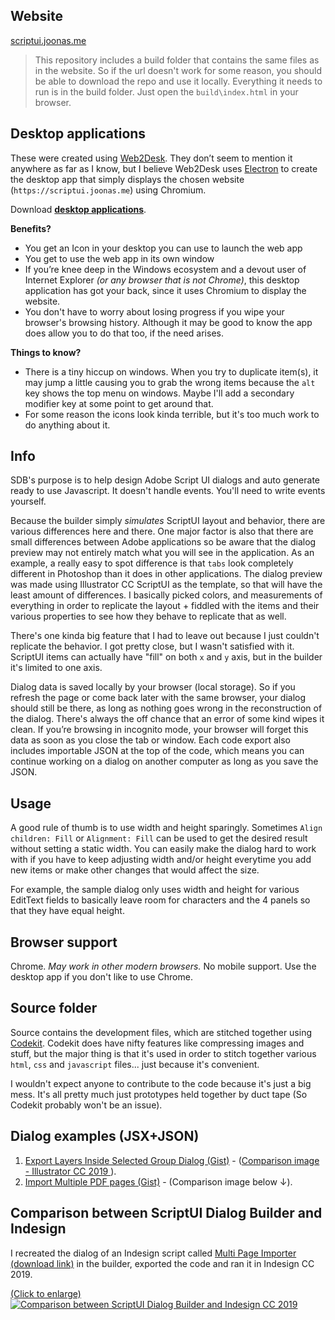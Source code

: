 
## Website

[scriptui.joonas.me](https://scriptui.joonas.me)

> This repository includes a build folder that contains the same files as in the website. So if the url doesn't work for some reason, you should be able to download the repo and use it locally. Everything it needs to run is in the build folder. Just open the `build\index.html` in your browser.

## Desktop applications

These were created using [Web2Desk](https://desktop.appmaker.xyz/). They don’t seem to mention it anywhere as far as I know, but I believe Web2Desk uses [Electron](https://electronjs.org/) to create the desktop app that simply displays the chosen website (`https://scriptui.joonas.me`) using Chromium.

Download [**desktop applications**](https://www.dropbox.com/sh/4wy71qv8e08deh1/AADJYT4BJRQQuJvVjl5CaYgUa?dl=0).

**Benefits?**

- You get an Icon in your desktop you can use to launch the web app
- You get to use the web app in its own window
- If you’re knee deep in the Windows ecosystem and a devout user of Internet Explorer _(or any browser that is not Chrome)_, this desktop application has got your back, since it uses Chromium to display the website.
- You don't have to worry about losing progress if you wipe your browser's browsing history. Although it may be good to know the app does allow you to do that too, if the need arises.

**Things to know?**

- There is a tiny hiccup on windows. When you try to duplicate item(s), it may jump a little causing you to grab the wrong items because the `alt` key shows the top menu on windows. Maybe I'll add a secondary modifier key at some point to get around that.
- For some reason the icons look kinda terrible, but it's too much work to do anything about it.

## Info

SDB's purpose is to help design Adobe Script UI dialogs and auto generate ready to use Javascript. It doesn't handle events. You'll need to write events yourself.

Because the builder simply _simulates_ ScriptUI layout and behavior, there are various differences here and there. One major factor is also that there are small differences between Adobe applications so be aware that the dialog preview may not entirely match what you will see in the application. As an example, a really easy to spot difference is that `tabs` look completely different in Photoshop than it does in other applications. The dialog preview was made using Illustrator CC ScriptUI as the template, so that will have the least amount of differences. I basically picked colors, and measurements of everything in order to replicate the layout + fiddled with the items and their various properties to see how they behave to replicate that as well. 

There's one kinda big feature that I had to leave out because I just couldn't replicate the behavior. I got pretty close, but I wasn't satisfied with it. ScriptUI items can actually have "fill" on both `x` and `y` axis, but in the builder it's limited to one axis.

Dialog data is saved locally by your browser (local storage). So if you refresh the page or come back later with the same browser, your dialog should still be there, as long as nothing goes wrong in the reconstruction of the dialog. There's always the off chance that an error of some kind wipes it clean. If you’re browsing in incognito mode, your browser will forget this data as soon as you close the tab or window. Each code export also includes importable JSON at the top of the code, which means you can continue working on a dialog on another computer as long as you save the JSON.

## Usage

A good rule of thumb is to use width and height sparingly. Sometimes `Align children: Fill` or `Alignment: Fill` can be used to get the desired result without setting a static width. You can easily make the dialog hard to work with if you have to keep adjusting width and/or height everytime you add new items or make other changes that would affect the size.

For example, the sample dialog only uses width and height for various EditText fields to basically leave room for characters and the 4 panels so that they have equal height.

## Browser support

Chrome. _May work in other modern browsers._ No mobile support. Use the desktop app if you don't like to use Chrome. 

## Source folder

Source contains the development files, which are stitched together using [Codekit](https://codekitapp.com/). Codekit does have nifty features like compressing images and stuff, but the major thing is that it's used in order to stitch together various `html`, `css` and `javascript` files... just because it's convenient.

I wouldn't expect anyone to contribute to the code because it's just a big mess. It's all pretty much just prototypes held together by duct tape (So Codekit probably won't be an issue).

## Dialog examples (JSX+JSON)

1. [Export Layers Inside Selected Group Dialog (Gist)](https://gist.github.com/joonaspaakko/29c8bc6321fdb76b8fd6daa32745724e) - ([Comparison image - Illustrator CC 2019 ](https://github.com/joonaspaakko/ScriptUI-Dialog-Builder-Joonas/blob/master/source/wiki-images/export-layers-inside-selected-group-dialog.png?raw=true)).
2. [Import Multiple PDF pages (Gist)](https://gist.github.com/joonaspaakko/3752836f282819949d5d0ab7268007dd) - (Comparison image below ↓).

## Comparison between ScriptUI Dialog Builder and Indesign

I recreated the dialog of an Indesign script called [Multi Page Importer (download link)](http://indesignsecrets.com/downloads/MultiPageImporter2.5-CS5.zip) in the builder, exported the code and ran it in Indesign CC 2019.

[(Click to enlarge)](https://github.com/joonaspaakko/ScriptUI-Dialog-Builder-Joonas/blob/master/wiki-images/dialog-comparison-Import-multiple-pdf-pages.png?raw=true)
[![Comparison between ScriptUI Dialog Builder and Indesign CC 2019](https://github.com/joonaspaakko/ScriptUI-Dialog-Builder-Joonas/blob/master/source/wiki-images/dialog-comparison-Import-multiple-pdf-pages.png?raw=true)](https://github.com/joonaspaakko/ScriptUI-Dialog-Builder-Joonas/blob/master/wiki-images/dialog-comparison-Import-multiple-pdf-pages.png?raw=true)
